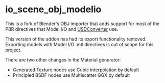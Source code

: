 # io_scene_obj_modelio

This is a fork of Blender's OBJ importer that adds support for most of the PBR directives that Model I/O and [USDConverter](https://github.com/SamusAranX/USDConverter) use.

This version of the addon has had its export functionality removed. Exporting models with Model I/O .mtl directives is out of scope for this project.

There are two other changes in the Material generator:
* Generated Texture nodes use Cubic interpolation by default
* Principled BSDF nodes use Multiscatter GGX by default